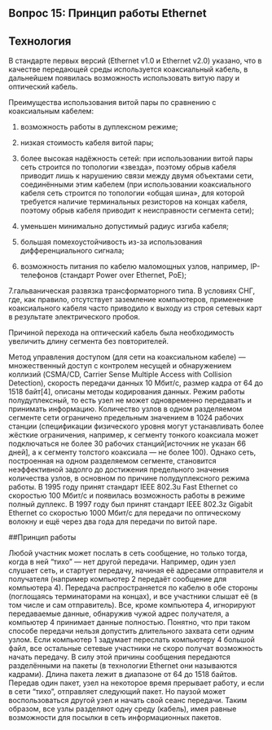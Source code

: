 ﻿## Вопрос 15: Принцип работы Ethernet

## Технология

В стандарте первых версий (Ethernet v1.0 и Ethernet v2.0) указано, что в качестве передающей среды используется коаксиальный кабель, в дальнейшем появилась возможность использовать витую пару и оптический кабель.

Преимущества использования витой пары по сравнению с коаксиальным кабелем:

1. возможность работы в дуплексном режиме;

2. низкая стоимость кабеля витой пары;

3. более высокая надёжность сетей: при использовании витой пары сеть строится по топологии «звезда», поэтому обрыв кабеля приводит лишь к нарушению связи между двумя объектами сети, соединёнными этим кабелем (при использовании коаксиального кабеля сеть строится по топологии «общая шина», для которой требуется наличие терминальных резисторов на концах кабеля, поэтому обрыв кабеля приводит к неисправности сегмента сети);

4. уменьшен минимально допустимый радиус изгиба кабеля;

5. большая помехоустойчивость из-за использования дифференциального сигнала;

6. возможность питания по кабелю маломощных узлов, например, IP-телефонов (стандарт Power over Ethernet, PoE);

7.гальваническая развязка трансформаторного типа. В условиях СНГ, где, как правило, отсутствует заземление компьютеров, применение коаксиального кабеля часто приводило к выходу из строя сетевых карт в результате электрического пробоя.

Причиной перехода на оптический кабель была необходимость увеличить длину сегмента без повторителей.

Метод управления доступом (для сети на коаксиальном кабеле) — множественный доступ с контролем несущей и обнаружением коллизий (CSMA/CD, Carrier Sense Multiple Access with Collision Detection), скорость передачи данных 10 Мбит/с, размер кадра от 64 до 1518 байт[4], описаны методы кодирования данных. Режим работы полудуплексный, то есть узел не может одновременно передавать и принимать информацию. Количество узлов в одном разделяемом сегменте сети ограничено предельным значением в 1024 рабочих станции (спецификации физического уровня могут устанавливать более жёсткие ограничения, например, к сегменту тонкого коаксиала может подключаться не более 30 рабочих станций[источник не указан 66 дней], а к сегменту толстого коаксиала — не более 100). Однако сеть, построенная на одном разделяемом сегменте, становится неэффективной задолго до достижения предельного значения количества узлов, в основном по причине полудуплексного режима работы.
В 1995 году принят стандарт IEEE 802.3u Fast Ethernet со скоростью 100 Мбит/с и появилась возможность работы в режиме полный дуплекс. В 1997 году был принят стандарт IEEE 802.3z Gigabit Ethernet со скоростью 1000 Мбит/с для передачи по оптическому волокну и ещё через два года для передачи по витой паре.

##Принцип работы

Любой участник может послать в сеть сообщение, но только тогда, когда в ней “тихо” — нет другой передачи.
Например, один узел слушает сеть, и стартует передачу, начиная её адресами отправителя и получателя (например компьютер 2 передаёт сообщение для компьютера 4).
Передача распространяется по кабелю в обе стороны (поглощаясь терминаторами на концах), и все участники слышат её (в том числе и сам отправитель).
Все, кроме компьютера 4, игнорируют передаваемые данные, обнаружив чужой адрес получателя, а компьютер 4 принимает данные полностью.
Понятно, что при таком способе передачи нельзя допустить длительного захвата сети одним узлом. Если компьютер 1 задумает переслать компьютеру 4 большой файл, все остальные сетевые участники не скоро получат возможность начать передачу.
В силу этой причины сообщения передаются разделёнными на пакеты (в технологии Ethernet они называются кадрами). Длина пакета лежит в диапазоне от 64 до 1518 байтов.
Передав один пакет, узел на некоторое время прерывает работу, и если в сети “тихо”, отправляет следующий пакет. Но паузой может воспользоваться другой узел и начать свой сеанс передачи. Таким образом, все узлы разделяют одну среду (кабель), имея равные возможности для посылки в сеть информационных пакетов.